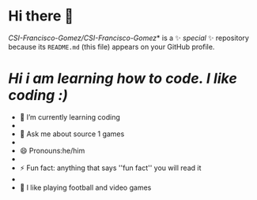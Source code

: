 # Hi there 👋


*CSI-Francisco-Gomez/CSI-Francisco-Gomez** is a ✨ _special_ ✨ repository because its `README.md` (this file) appears on your GitHub profile.

# *Hi i am learning how to code. I like coding :)*

- 🌱 I’m currently learning coding
- 
- 💬 Ask me about source 1 games 
-
- 😄 Pronouns:he/him
- 
- ⚡ Fun fact: anything that says ''fun fact'' you will read it 
- 
- 🏈 I like playing football and video games 

